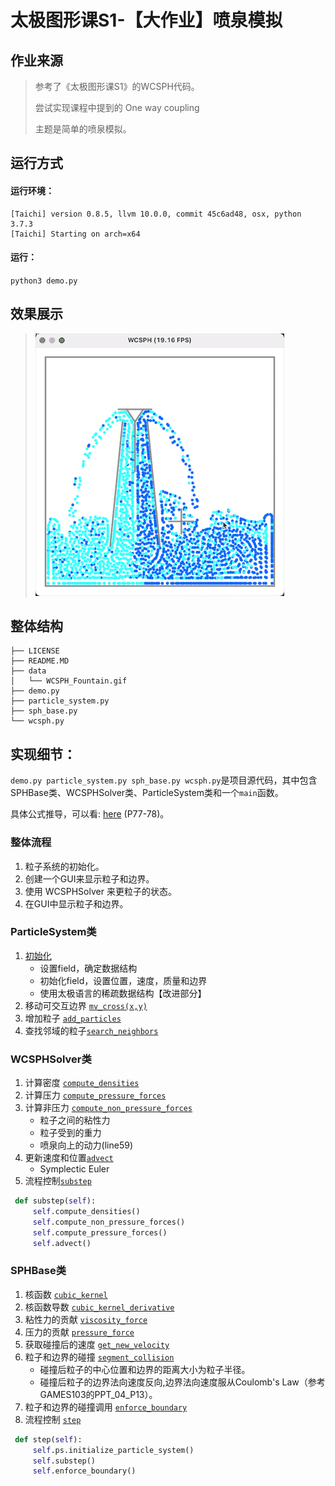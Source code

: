 # 太极图形课S1-【大作业】喷泉模拟

## 作业来源
> 参考了《太极图形课S1》的WCSPH代码。
> 
> 尝试实现课程中提到的 One way coupling
> 
> 主题是简单的喷泉模拟。

## 运行方式
#### 运行环境：
```
[Taichi] version 0.8.5, llvm 10.0.0, commit 45c6ad48, osx, python 3.7.3
[Taichi] Starting on arch=x64
```

#### 运行：
`python3 demo.py`

## 效果展示
> ![fountain demo](./data/WCSPH_Fountain.gif)

## 整体结构
```
├── LICENSE
├── README.MD
├── data
│   └── WCSPH_Fountain.gif
├── demo.py
├── particle_system.py
├── sph_base.py
└── wcsph.py
```

## 实现细节：
`demo.py particle_system.py sph_base.py wcsph.py`是项目源代码，其中包含SPHBase类、WCSPHSolver类、ParticleSystem类和一个`main`函数。

具体公式推导，可以看: [here](https://github.com/taichiCourse01/taichiCourse01/blob/main/material/10_fluid_lagrangian.pdf) (P77-78)。

### 整体流程
1. 粒子系统的初始化。
2. 创建一个GUI来显示粒子和边界。
3. 使用 WCSPHSolver 来更粒子的状态。
4. 在GUI中显示粒子和边界。


### ParticleSystem类
1. [初始化](hhttps://github.com/kphmd/WCSPH_Fountain/blob/master/particle_system.py#L8)
   - 设置field，确定数据结构
   - 初始化field，设置位置，速度，质量和边界
   - 使用太极语言的稀疏数据结构【改进部分】
2. 移动可交互边界 [`mv_cross(x,y)`](https://github.com/kphmd/WCSPH_Fountain/blob/master/particle_system.py#L946)
3. 增加粒子 [`add_particles`](https://github.com/kphmd/WCSPH_Fountain/blob/master/particle_system.py#L120)
4. 查找邻域的粒子[`search_neighbors`](https://github.com/kphmd/WCSPH_Fountain/blob/master/particle_system.py#L173)

### WCSPHSolver类
1. 计算密度 [`compute_densities`](https://github.com/kphmd/WCSPH_Fountain/blob/master/wcsph.py#L16)
2. 计算压力 [`compute_pressure_forces`](https://github.com/kphmd/WCSPH_Fountain/blob/master/wcsph.py#L27)
3. 计算非压力 [`compute_non_pressure_forces`](https://github.com/kphmd/WCSPH_Fountain/blob/master/wcsph.py#L43)
   - 粒子之间的粘性力
   - 粒子受到的重力
   - 喷泉向上的动力(line59)
4. 更新速度和位置[`advect`](https://github.com/kphmd/WCSPH_Fountain/blob/master/wcsph.py#L64)
   - Symplectic Euler
5. 流程控制[`substep`](https://github.com/kphmd/WCSPH_Fountain/blob/master/wcsph.py#L76)
``` python
 def substep(self):
     self.compute_densities()
     self.compute_non_pressure_forces()
     self.compute_pressure_forces()
     self.advect()
```


### SPHBase类
1. 核函数 [`cubic_kernel`](https://github.com/kphmd/WCSPH_Fountain/blob/master/sph_base.py#L21)
2. 核函数导数 [`cubic_kernel_derivative`](https://github.com/kphmd/WCSPH_Fountain/blob/master/sph_base.py#L43)
3. 粘性力的贡献 [`viscosity_force`](https://github.com/kphmd/WCSPH_Fountain/blob/master/sph_base.py#L68)
4. 压力的贡献 [`pressure_force`](https://github.com/kphmd/WCSPH_Fountain/blob/master/sph_base.py#L78)
5. 获取碰撞后的速度 [`get_new_velocity`](https://github.com/kphmd/WCSPH_Fountain/blob/master/sph_base.py#L89)
6. 粒子和边界的碰撞 [`segment_collision`](https://github.com/kphmd/WCSPH_Fountain/blob/master/sph_base.py#L102)
   - 碰撞后粒子的中心位置和边界的距离大小为粒子半径。
   - 碰撞后粒子的边界法向速度反向,边界法向速度服从Coulomb's Law（参考GAMES103的PPT_04_P13）。
7. 粒子和边界的碰撞调用 [`enforce_boundary`](https://github.com/kphmd/WCSPH_Fountain/blob/master/sph_base.py#L153)
8. 流程控制 [`step`](https://github.com/kphmd/WCSPH_Fountain/blob/master/sph_base.py#L160)
``` python
 def step(self):
     self.ps.initialize_particle_system()
     self.substep()
     self.enforce_boundary()
```


